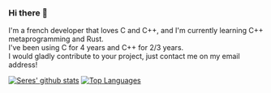 ### Hi there 👋

I'm a french developer that loves C and C++, and I'm currently learning C++ metaprogramming and Rust.  
I've been using C for 4 years and C++ for 2/3 years.  
I would gladly contribute to your project, just contact me on my email address!  

[![Seres' github stats](https://github-readme-stats.vercel.app/api?username=seres67&theme=radical)](https://github.com/anuraghazra/github-readme-stats)
[![Top Languages](https://github-readme-stats.vercel.app/api/top-langs/?username=seres67&layout=compact&theme=radical)](https://github.com/anuraghazra/github-readme-stats)
